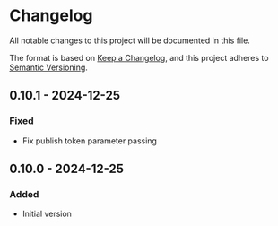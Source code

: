 # Changelog

All notable changes to this project will be documented in this file.

The format is based on [Keep a Changelog](https://keepachangelog.com/en/1.0.0/),
and this project adheres to [Semantic Versioning](https://semver.org/spec/v2.0.0.html).

## 0.10.1 - 2024-12-25
### Fixed
- Fix publish token parameter passing

## 0.10.0 - 2024-12-25
### Added
- Initial version
